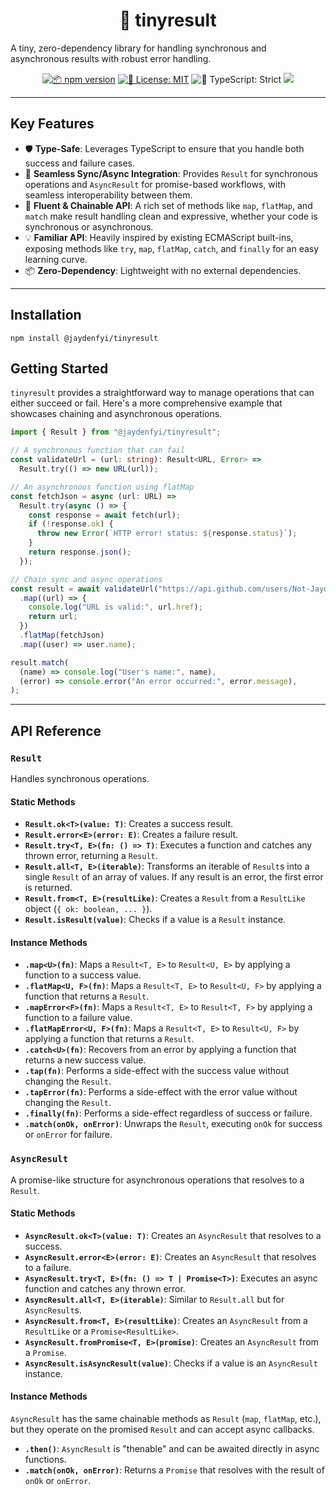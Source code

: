 <h1 align="center">🔀 tinyresult</h1>

A tiny, zero-dependency library for handling synchronous and asynchronous results with robust error handling.

<p align="center">
	<a href="http://npmjs.com/package/@jaydenfyi/tinyresult"><img alt="📦 npm version" src="https://img.shields.io/npm/v/@jaydenfyi/tinyresult?color=21bb42&label=%F0%9F%93%A6%20npm" /></a>
	<a href="https://github.com/Not-Jayden/tinyresult/blob/main/LICENSE.md" target="_blank"><img alt="📝 License: MIT" src="https://img.shields.io/badge/%F0%9F%93%9D_license-MIT-21bb42.svg"></a>
	<img alt="💪 TypeScript: Strict" src="https://img.shields.io/badge/%F0%9F%92%AA_typescript-strict-21bb42.svg" />
  <img src="https://img.shields.io/bundlejs/size/%40jaydenfyi%2Ftinyresult"/>
</p>

---

## Key Features

- 🛡️ **Type-Safe**: Leverages TypeScript to ensure that you handle both success and failure cases.
- 🔄 **Seamless Sync/Async Integration**: Provides `Result` for synchronous operations and `AsyncResult` for promise-based workflows, with seamless interoperability between them.
- 🔗 **Fluent & Chainable API**: A rich set of methods like `map`, `flatMap`, and `match` make result handling clean and expressive, whether your code is synchronous or asynchronous.
- 💡 **Familiar API**: Heavily inspired by existing ECMAScript built-ins, exposing methods like `try`, `map`, `flatMap`, `catch`, and `finally` for an easy learning curve.
- 📦 **Zero-Dependency**: Lightweight with no external dependencies.

---

## Installation

```shell
npm install @jaydenfyi/tinyresult
```

## Getting Started

`tinyresult` provides a straightforward way to manage operations that can either succeed or fail. Here's a more comprehensive example that showcases chaining and asynchronous operations.

```typescript
import { Result } from "@jaydenfyi/tinyresult";

// A synchronous function that can fail
const validateUrl = (url: string): Result<URL, Error> =>
  Result.try(() => new URL(url));

// An asynchronous function using flatMap
const fetchJson = async (url: URL) =>
  Result.try(async () => {
    const response = await fetch(url);
    if (!response.ok) {
      throw new Error(`HTTP error! status: ${response.status}`);
    }
    return response.json();
  });

// Chain sync and async operations
const result = await validateUrl("https://api.github.com/users/Not-Jayden")
  .map((url) => {
    console.log("URL is valid:", url.href);
    return url;
  })
  .flatMap(fetchJson)
  .map((user) => user.name);

result.match(
  (name) => console.log("User's name:", name),
  (error) => console.error("An error occurred:", error.message),
);
```

---

## API Reference

### `Result`

Handles synchronous operations.

#### Static Methods

- **`Result.ok<T>(value: T)`**: Creates a success result.
- **`Result.error<E>(error: E)`**: Creates a failure result.
- **`Result.try<T, E>(fn: () => T)`**: Executes a function and catches any thrown error, returning a `Result`.
- **`Result.all<T, E>(iterable)`**: Transforms an iterable of `Result`s into a single `Result` of an array of values. If any result is an error, the first error is returned.
- **`Result.from<T, E>(resultLike)`**: Creates a `Result` from a `ResultLike` object (`{ ok: boolean, ... }`).
- **`Result.isResult(value)`**: Checks if a value is a `Result` instance.

#### Instance Methods

- **`.map<U>(fn)`**: Maps a `Result<T, E>` to `Result<U, E>` by applying a function to a success value.
- **`.flatMap<U, F>(fn)`**: Maps a `Result<T, E>` to `Result<U, F>` by applying a function that returns a `Result`.
- **`.mapError<F>(fn)`**: Maps a `Result<T, E>` to `Result<T, F>` by applying a function to a failure value.
- **`.flatMapError<U, F>(fn)`**: Maps a `Result<T, E>` to `Result<U, F>` by applying a function that returns a `Result`.
- **`.catch<U>(fn)`**: Recovers from an error by applying a function that returns a new success value.
- **`.tap(fn)`**: Performs a side-effect with the success value without changing the `Result`.
- **`.tapError(fn)`**: Performs a side-effect with the error value without changing the `Result`.
- **`.finally(fn)`**: Performs a side-effect regardless of success or failure.
- **`.match(onOk, onError)`**: Unwraps the `Result`, executing `onOk` for success or `onError` for failure.

### `AsyncResult`

A promise-like structure for asynchronous operations that resolves to a `Result`.

#### Static Methods

- **`AsyncResult.ok<T>(value: T)`**: Creates an `AsyncResult` that resolves to a success.
- **`AsyncResult.error<E>(error: E)`**: Creates an `AsyncResult` that resolves to a failure.
- **`AsyncResult.try<T, E>(fn: () => T | Promise<T>)`**: Executes an async function and catches any thrown error.
- **`AsyncResult.all<T, E>(iterable)`**: Similar to `Result.all` but for `AsyncResult`s.
- **`AsyncResult.from<T, E>(resultLike)`**: Creates an `AsyncResult` from a `ResultLike` or a `Promise<ResultLike>`.
- **`AsyncResult.fromPromise<T, E>(promise)`**: Creates an `AsyncResult` from a `Promise`.
- **`AsyncResult.isAsyncResult(value)`**: Checks if a value is an `AsyncResult` instance.

#### Instance Methods

`AsyncResult` has the same chainable methods as `Result` (`map`, `flatMap`, etc.), but they operate on the promised `Result` and can accept async callbacks.

- **`.then()`**: `AsyncResult` is "thenable" and can be awaited directly in async functions.
- **`.match(onOk, onError)`**: Returns a `Promise` that resolves with the result of `onOk` or `onError`.